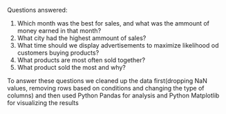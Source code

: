   Questions answered:

  1. Which month was the best for sales, and what was the ammount of money earned in that month?
  2. What city had the highest ammount of sales?
  3. What time should we display advertisements to maximize likelihood od customers buying products?
  4. What products are most often sold together?
  5. What product sold the most and why?

To answer these questions we cleaned up the data first(dropping NaN values, removing rows based on 
conditions and changing the type of columns) and then used Python Pandas for analysis
and Python Matplotlib for visualizing the results
